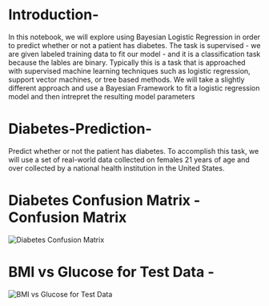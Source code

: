# Introduction-

In this notebook, we will explore using Bayesian Logistic Regression in order to predict whether or not a patient has diabetes. The task is supervised - we are given labeled training data to fit our model - and it is a classification task because the lables are binary. Typically this is a task that is approached with supervised machine learning techniques such as logistic regression, support vector machines, or tree based methods. We will take a slightly different approach and use a Bayesian Framework to fit a logistic regression model and then intrepret the resulting model parameters

# Diabetes-Prediction-

Predict whether or not the patient has diabetes. To accomplish this task, we will use a set of real-world data collected on females 21 years of age and over collected by a national health institution in the United States.

# Diabetes Confusion Matrix -  Confusion Matrix
![Diabetes Confusion Matrix](https://user-images.githubusercontent.com/88205480/159169926-d0efe8fa-363e-48bd-9ca9-50572adb98ef.png)

# BMI vs Glucose for Test Data - 
![BMI vs Glucose for Test Data](https://user-images.githubusercontent.com/88205480/159170056-b7456396-f090-4383-abfc-8cd3f09614d3.png)
